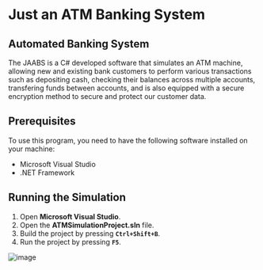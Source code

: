 <h1><strong>Just an ATM Banking System</strong></h1>

<h2><strong>Automated Banking System</strong></h2>
The JAABS is a C# developed software that simulates an ATM machine, allowing new and existing bank customers to perform various transactions such as depositing cash,   checking their balances across multiple accounts, transfering funds between accounts, and is also equipped with a secure encryption method to secure and protect our customer data.

<h2><strong>Prerequisites</strong></h2>
To use this program, you need to have the following software installed on your machine:

* Microsoft Visual Studio
* .NET Framework

<h2><strong>Running the Simulation</strong></h2>

1. Open <strong>Microsoft Visual Studio</strong>.
2. Open the <strong>ATMSimulationProject.sln</strong> file.
3. Build the project by pressing <strong>`Ctrl+Shift+B`</strong>.
4. Run the project by pressing <strong>`F5`</strong>.

![image](https://user-images.githubusercontent.com/88695972/230731922-e5227209-80a2-4851-928e-fba988456763.png)


